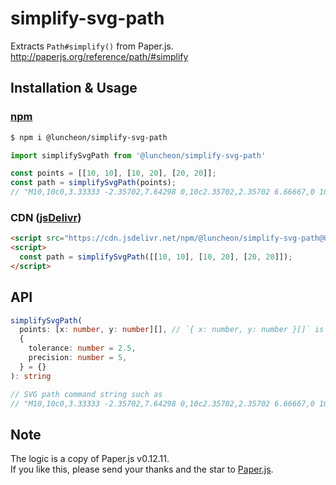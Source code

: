 # simplify-svg-path

Extracts `Path#simplify()` from Paper.js.  
http://paperjs.org/reference/path/#simplify

## Installation & Usage

### [npm](https://www.npmjs.com/package/@luncheon/simplify-svg-path)

```bash
$ npm i @luncheon/simplify-svg-path
```

```javascript
import simplifySvgPath from '@luncheon/simplify-svg-path'

const points = [[10, 10], [10, 20], [20, 20]];
const path = simplifySvgPath(points);
// "M10,10c0,3.33333 -2.35702,7.64298 0,10c2.35702,2.35702 6.66667,0 10,0"
```

### CDN ([jsDelivr](https://www.jsdelivr.com/package/npm/@luncheon/simplify-svg-path))

```html
<script src="https://cdn.jsdelivr.net/npm/@luncheon/simplify-svg-path@0.1.3"></script>
<script>
  const path = simplifySvgPath([[10, 10], [10, 20], [20, 20]]);
</script>
```

## API

```ts
simplifySvgPath(
  points: [x: number, y: number][], // `{ x: number, y: number }[]` is also acceptable
  {
    tolerance: number = 2.5,
    precision: number = 5,
  } = {}
): string

// SVG path command string such as
// "M10,10c0,3.33333 -2.35702,7.64298 0,10c2.35702,2.35702 6.66667,0 10,0"
```

## Note

The logic is a copy of Paper.js v0.12.11.  
If you like this, please send your thanks and the star to [Paper.js](https://github.com/paperjs/paper.js).
